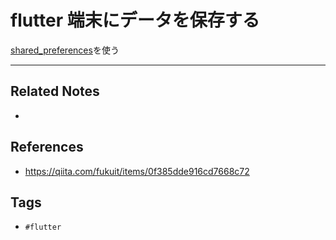 # flutter 端末にデータを保存する
[shared_preferences](https://pub.dev/packages/shared_preferences)を使う


---
## Related Notes
- 

## References
- https://qiita.com/fukuit/items/0f385dde916cd7668c72

## Tags
- `#flutter` 